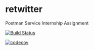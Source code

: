 # retwitter
Postman Service Internship Assignment

[![Build Status](https://travis-ci.org/sid22/retwitter.svg?branch=master)](https://travis-ci.org/sid22/retwitter)

[![codecov](https://codecov.io/gh/sid22/retwitter/branch/master/graph/badge.svg)](https://codecov.io/gh/sid22/retwitter)
